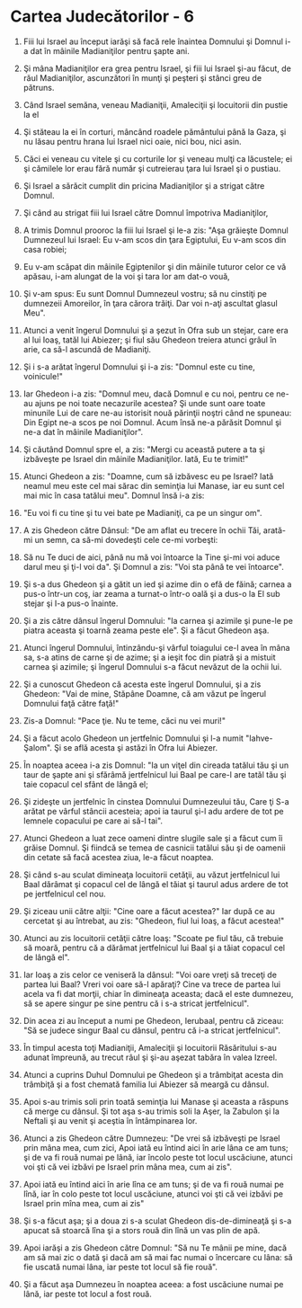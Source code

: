 # Cartea Judec&#259;torilor - 6

1. Fiii lui Israel au început iarăşi să facă rele înaintea Domnului şi Domnul i-a dat în mâinile Madianiţilor pentru şapte ani. 

2. Şi mâna Madianiţilor era grea pentru Israel, şi fiii lui Israel şi-au făcut, de răul Madianiţilor, ascunzători în munţi şi peşteri şi stânci greu de pătruns. 

3. Când Israel semăna, veneau Madianiţii, Amaleciţii şi locuitorii din pustie la el 

4. Şi stăteau la ei în corturi, mâncând roadele pământului până la Gaza, şi nu lăsau pentru hrana lui Israel nici oaie, nici bou, nici asin. 

5. Căci ei veneau cu vitele şi cu corturile lor şi veneau mulţi ca lăcustele; ei şi cămilele lor erau fără număr şi cutreierau ţara lui Israel şi o pustiau. 

6. Şi Israel a sărăcit cumplit din pricina Madianiţilor şi a strigat către Domnul. 

7. Şi când au strigat fiii lui Israel către Domnul împotriva Madianiţilor, 

8. A trimis Domnul prooroc la fiii lui Israel şi le-a zis: "Aşa grăieşte Domnul Dumnezeul lui Israel: Eu v-am scos din ţara Egiptului, Eu v-am scos din casa robiei; 

9. Eu v-am scăpat din mâinile Egiptenilor şi din mâinile tuturor celor ce vă apăsau, i-am  alungat de la voi şi tara lor am dat-o vouă, 

10. Şi v-am spus: Eu sunt Domnul Dumnezeul vostru; să nu cinstiţi pe dumnezeii Amoreilor, în ţara cărora trăiţi. Dar voi n-aţi ascultat glasul Meu". 

11. Atunci a venit îngerul Domnului şi a şezut în Ofra sub un stejar, care era al lui Ioaş, tatăl lui Abiezer; şi fiul său Ghedeon treiera atunci grâul în arie, ca să-l ascundă de Madianiţi. 

12. Şi i s-a arătat îngerul Domnului şi i-a zis: "Domnul este cu tine, voinicule!" 

13. Iar Ghedeon i-a zis: "Domnul meu, dacă Domnul e cu noi, pentru ce ne-au ajuns pe noi toate necazurile acestea? Şi unde sunt oare toate minunile Lui de care ne-au istorisit nouă părinţii noştri când ne spuneau: Din Egipt ne-a scos pe noi Domnul. Acum însă ne-a părăsit Domnul şi ne-a dat în mâinile Madianiţilor". 

14. Şi căutând Domnul spre el, a zis: "Mergi cu această putere a ta şi izbăveşte pe Israel din mâinile Madianiţilor. Iată, Eu te trimit!" 

15. Atunci Ghedeon a zis: "Doamne, cum să izbăvesc eu pe Israel? Iată neamul meu este cel mai sărac din seminţia lui Manase, iar eu sunt cel mai mic în casa tatălui meu". Domnul însă i-a zis: 

16. "Eu voi fi cu tine şi tu vei bate pe Madianiţi, ca pe un singur om". 

17. A zis Ghedeon către Dânsul: "De am aflat eu trecere în ochii Tăi, arată-mi un semn, ca să-mi dovedeşti cele ce-mi vorbeşti: 

18. Să nu Te duci de aici, până nu mă voi întoarce la Tine şi-mi voi aduce darul meu şi ţi-l voi da". Şi Domnul a zis: "Voi sta până te vei întoarce". 

19. Şi s-a dus Ghedeon şi a gătit un ied şi azime din o efă de făină; carnea a pus-o într-un coş, iar zeama a turnat-o într-o oală şi a dus-o la El sub stejar şi I-a pus-o înainte. 

20. Şi a zis către dânsul îngerul Domnului: "Ia carnea şi azimile şi pune-le pe piatra aceasta şi toarnă zeama peste ele". Şi a făcut Ghedeon aşa. 

21. Atunci îngerul Domnului, întinzându-şi vârful toiagului ce-l avea în mâna sa, s-a atins de carne şi de azime; şi a ieşit foc din piatră şi a mistuit carnea şi azimile; şi îngerul Domnului s-a făcut nevăzut de la ochii lui. 

22. Şi a cunoscut Ghedeon că acesta este îngerul Domnului, şi a zis Ghedeon: "Vai de mine, Stăpâne Doamne, că am văzut pe îngerul Domnului faţă către faţă!" 

23. Zis-a Domnul: "Pace ţie. Nu te teme, căci nu vei muri!" 

24. Şi a făcut acolo Ghedeon un jertfelnic Domnului şi l-a numit "Iahve-Şalom". Şi se află acesta şi astăzi în Ofra lui Abiezer. 

25. În noaptea aceea i-a zis Domnul: "Ia un viţel din cireada tatălui tău şi un taur de şapte ani şi sfărâmă jertfelnicul lui Baal pe care-l are tatăl tău şi taie copacul cel sfânt de lângă el; 

26. Şi zideşte un jertfelnic în cinstea Domnului Dumnezeului tău, Care ţi S-a arătat pe vârful stâncii acesteia; apoi ia taurul şi-l adu ardere de tot pe lemnele copacului pe care ai să-l tai". 

27. Atunci Ghedeon a luat zece oameni dintre slugile sale şi a făcut cum îi grăise Domnul. Şi fiindcă se temea de casnicii tatălui său şi de oamenii din cetate să facă acestea ziua, le-a făcut noaptea. 

28. Şi când s-au sculat dimineaţa locuitorii cetăţii, au văzut jertfelnicul lui Baal dărâmat şi copacul cel de lângă el tăiat şi taurul adus ardere de tot pe jertfelnicul cel nou. 

29. Şi ziceau unii către alţii: "Cine oare a făcut acestea?" Iar după ce au cercetat şi au întrebat, au zis: "Ghedeon, fiul lui Ioaş, a făcut acestea!" 

30. Atunci au zis locuitorii cetăţii către Ioaş: "Scoate pe fiul tău, că trebuie să moară, pentru că a dărâmat jertfelnicul lui Baal şi a tăiat copacul cel de lângă el". 

31. Iar Ioaş a zis celor ce veniseră la dânsul: "Voi oare vreţi să treceţi de partea lui Baal? Vreri voi oare să-l apăraţi? Cine va trece de partea lui acela va fi dat morţii, chiar în dimineaţa aceasta; dacă el este dumnezeu, să se apere singur pe sine pentru că i s-a stricat jertfelnicul". 

32. Din acea zi au început a numi pe Ghedeon, Ierubaal, pentru că ziceau: "Să se judece singur Baal cu dânsul, pentru că i-a stricat jertfelnicul". 

33. În timpul acesta toţi Madianiţii, Amaleciţii şi locuitorii Răsăritului s-au adunat împreună, au trecut râul şi şi-au aşezat tabăra în valea Izreel. 

34. Atunci a cuprins Duhul Domnului pe Ghedeon şi a trâmbiţat acesta din trâmbiţă şi a fost chemată familia lui Abiezer să meargă cu dânsul. 

35. Apoi s-au trimis soli prin toată seminţia lui Manase şi aceasta a răspuns că merge cu dânsul. Şi tot aşa s-au trimis soli la Aşer, la Zabulon şi la Neftali şi au venit şi aceştia în întâmpinarea lor. 

36. Atunci a zis Ghedeon către Dumnezeu: "De vrei să izbăveşti pe Israel prin mâna mea, cum zici, Apoi iată eu întind aici în arie lâna ce am tuns; şi de va fi rouă numai pe lână, iar încolo peste tot locul uscăciune, atunci voi şti că vei izbăvi pe Israel prin mâna mea, cum ai zis". 

37. Apoi iată eu întind aici în arie lîna ce am tuns; şi de va fi rouă numai pe lînă, iar în colo peste tot locul uscăciune, atunci voi şti că vei izbăvi pe Israel prin mîna mea, cum ai zis"

38. Şi s-a făcut aşa; şi a doua zi s-a sculat Ghedeon dis-de-dimineaţă şi s-a apucat să stoarcă lîna şi a stors rouă din lînă un vas plin de apă. 

39. Apoi iarăşi a zis Ghedeon către Domnul: "Să nu Te mânii pe mine, dacă am să mai zic o dată şi dacă am să mai fac numai o încercare cu lâna: să fie uscată numai lâna, iar peste tot locul să fie rouă". 

40. Şi a făcut aşa Dumnezeu în noaptea aceea: a fost uscăciune numai pe lână, iar peste tot locul a fost rouă. 

